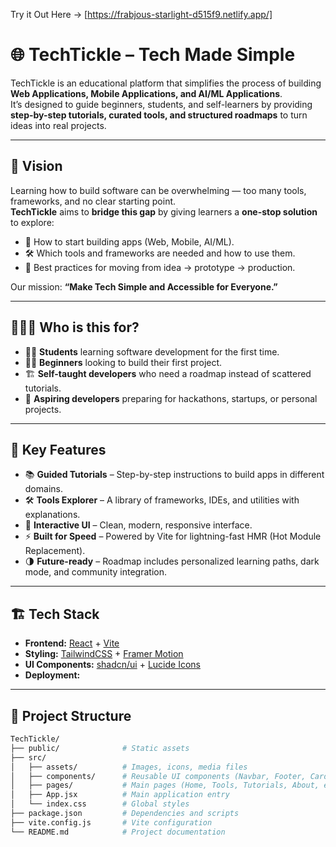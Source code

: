 Try it Out Here -> [https://frabjous-starlight-d515f9.netlify.app/]

# 🌐 TechTickle – Tech Made Simple  

TechTickle is an educational platform that simplifies the process of building **Web Applications, Mobile Applications, and AI/ML Applications**.  
It’s designed to guide beginners, students, and self-learners by providing **step-by-step tutorials, curated tools, and structured roadmaps** to turn ideas into real projects.  

---

## 🎯 Vision  

Learning how to build software can be overwhelming — too many tools, frameworks, and no clear starting point.  
**TechTickle** aims to **bridge this gap** by giving learners a **one-stop solution** to explore:  

- 📱 How to start building apps (Web, Mobile, AI/ML).  
- 🛠 Which tools and frameworks are needed and how to use them.  
- 🚀 Best practices for moving from idea → prototype → production.  

Our mission: **“Make Tech Simple and Accessible for Everyone.”**  

---

## 🧑‍🤝‍🧑 Who is this for?  

- 🧑‍🎓 **Students** learning software development for the first time.  
- 👨‍💻 **Beginners** looking to build their first project.  
- 🏗 **Self-taught developers** who need a roadmap instead of scattered tutorials.  
- 🚀 **Aspiring developers** preparing for hackathons, startups, or personal projects.  

---

## 🚀 Key Features  

- 📚 **Guided Tutorials** – Step-by-step instructions to build apps in different domains.  
- 🛠 **Tools Explorer** – A library of frameworks, IDEs, and utilities with explanations.  
- 🎨 **Interactive UI** – Clean, modern, responsive interface.  
- ⚡ **Built for Speed** – Powered by Vite for lightning-fast HMR (Hot Module Replacement).  
- 🌗 **Future-ready** – Roadmap includes personalized learning paths, dark mode, and community integration.  

---

## 🏗️ Tech Stack  

- **Frontend:** [React](https://react.dev/) + [Vite](https://vitejs.dev/)  
- **Styling:** [TailwindCSS](https://tailwindcss.com/) + [Framer Motion](https://www.framer.com/motion/)  
- **UI Components:** [shadcn/ui](https://ui.shadcn.com/) + [Lucide Icons](https://lucide.dev/)  
- **Deployment:**   

---

## 📂 Project Structure  

```bash
TechTickle/
├── public/              # Static assets
├── src/
│   ├── assets/          # Images, icons, media files
│   ├── components/      # Reusable UI components (Navbar, Footer, Cards, etc.)
│   ├── pages/           # Main pages (Home, Tools, Tutorials, About, etc.)
│   ├── App.jsx          # Main application entry
│   └── index.css        # Global styles
├── package.json         # Dependencies and scripts
├── vite.config.js       # Vite configuration
└── README.md            # Project documentation


